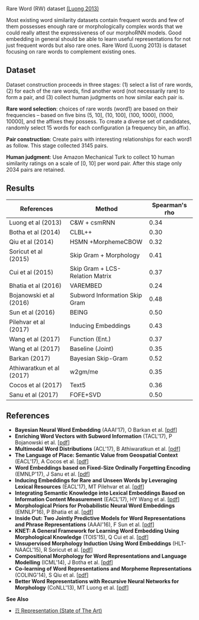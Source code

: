 Rare Word (RW) dataset [(Luong 2013)](https://nlp.stanford.edu/~lmthang/morphoNLM/)

Most existing word similarity datasets contain frequent words and few of them possesses enough rare or morphologically complex words that we could really attest the expressiveness of our morphoRNN models. Good embedding in general should be able to learn useful representations for not just frequent words but also rare ones. Rare Word (Luong 2013) is dataset focusing on rare words to complement existing ones.

## Dataset

Dataset construction proceeds in three stages: (1) select a list of rare words, (2) for each of the rare words, find another word (not necessarily rare) to form a pair, and (3) collect human judgments on how similar each pair is. 

**Rare word selection**: choices of rare words (word1) are based on their frequencies – based on five bins (5, 10], (10, 100], (100, 1000], (1000, 10000], and the affixes they possess. To create a diverse set of candidates, randomly select 15 words for each configuration (a frequency bin, an affix).

**Pair construction**: Create pairs with interesting relationships for each word1 as follow. This stage collected 3145 pairs.

**Human judgment**: Use Amazon Mechanical Turk to collect 10 human similarity ratings on a scale of [0, 10] per word pair. After this stage only 2034 pairs are retained.

## Results

| References                | Method                          | Spearman's rho |
|---------------------------|---------------------------------|----------------|
| Luong et al (2013)        | C&W + csmRNN                    | 0.34           |
| Botha et al (2014)        | CLBL++                          | 0.30           |
| Qiu et al (2014)          | HSMN +MorphemeCBOW              | 0.32           |
| Soricut et al (2015)      | Skip Gram + Morphology          | 0.41           |
| Cui et al (2015)          | Skip Gram + LCS-Relation Matrix | 0.37           |
| Bhatia et al (2016)       | VAREMBED                        | 0.24           |
| Bojanowski et al (2016)   | Subword Information Skip Gram   | 0.48           |
| Sun et al (2016)          | BEING                           | 0.50           |
| Pilehvar et al (2017)     | Inducing Embeddings             | 0.43           |
| Wang et al (2017)         | Function (Ent.)                 | 0.37           |
| Wang et al (2017)         | Baseline (Joint)                | 0.35           |
| Barkan (2017)             | Bayesian Skip-Gram              | 0.52           |
| Athiwaratkun et al (2017) | w2gm/me                         | 0.35           |
| Cocos et al (2017)        | Text5                           | 0.36           |
| Sanu et al (2017)         | FOFE+SVD                        | 0.50           |

## References 

* **Bayesian Neural Word Embedding** (AAAI'17), O Barkan et al. [[pdf](https://pdfs.semanticscholar.org/2333/2a035751a2ba468f42501ce55753b6c07079.pdf?_ga=2.114343303.1439917160.1511745511-1361082864.1510655493)]
* **Enriching Word Vectors with Subword Information** (TACL'17), P Bojanowski et al. [[pdf](https://pdfs.semanticscholar.org/ca48/cae4ce00055dce2bca328f1ea2bc09ddc069.pdf?_ga=2.46740647.1439917160.1511745511-1361082864.1510655493)]
* **Multimodal Word Distributions** (ACL'17), B Athiwaratkun et al. [[pdf](https://pdfs.semanticscholar.org/9fa7/947a2e5b701c18a38a0a5e240c442db1ba90.pdf?_ga=2.43553573.1439917160.1511745511-1361082864.1510655493)]
* **The Language of Place: Semantic Value from Geospatial Context** (EACL'17), A Cocos et al. [[pdf](https://pdfs.semanticscholar.org/bd14/3f6fe886ddc137783864ee42fef8927571d0.pdf?_ga=2.148936118.1439917160.1511745511-1361082864.1510655493)]
* **Word Embeddings based on Fixed-Size Ordinally Forgetting Encoding** (EMNLP'17), J Sanu et al. [[pdf](https://pdfs.semanticscholar.org/3c6c/e537d53a16ef321210ae0055d808ce70594a.pdf?_ga=2.39359907.1439917160.1511745511-1361082864.1510655493)]
* **Inducing Embeddings for Rare and Unseen Words by Leveraging Lexical Resources** (EACL'17), MT Pilehvar et al. [[pdf](https://pdfs.semanticscholar.org/d939/7470d8499b98a272e1f7e7458e6e64952f3a.pdf?_ga=2.39493027.1439917160.1511745511-1361082864.1510655493)]
* **Integrating Semantic Knowledge into Lexical Embeddings Based on Information Content Measurement** (EACL'17), HY Wang et al. [[pdf](https://pdfs.semanticscholar.org/400a/bca3aac8663b60b3901aefac45cde9b466aa.pdf?_ga=2.109838085.1439917160.1511745511-1361082864.1510655493)]
* **Morphological Priors for Probabilistic Neural Word Embeddings** (EMNLP'16), P Bhatia et al. [[pdf](https://pdfs.semanticscholar.org/4f95/42c8a1df0eb4170347a488966ce9a81b7888.pdf?_ga=2.13351095.1439917160.1511745511-1361082864.1510655493)]
* **Inside Out: Two Jointly Predictive Models for Word Representations and Phrase Representations** (AAAI'16), F Sun et al. [[pdf](https://pdfs.semanticscholar.org/4df7/2c80eb59eae40133838cb967c709f1879939.pdf?_ga=2.42646693.1439917160.1511745511-1361082864.1510655493)]
* **KNET: A General Framework for Learning Word Embedding Using Morphological Knowledge** (TOIS'15), Q Cui et al. [[pdf](https://www.cc.gatech.edu/~hdai8/pdf/CuiGaoBiaQiuetal15.pdf)]
* **Unsupervised Morphology Induction Using Word Embeddings** (HLT-NAACL'15), R Soricut et al. [[pdf](https://pdfs.semanticscholar.org/f165/09bd147fd63ec1e295af9b2e18e1897e49bc.pdf?_ga=2.10040501.1439917160.1511745511-1361082864.1510655493)]
* **Compositional Morphology for Word Representations and Language Modelling** (ICML'14), J Botha et al. [[pdf](https://pdfs.semanticscholar.org/8047/7a905fd007b4d6e1320068250d7004e0eda9.pdf?_ga=2.155844027.1439917160.1511745511-1361082864.1510655493)]
* **Co-learning of Word Representations and Morpheme Representations** (COLING'14), S Qiu et al. [[pdf](https://pdfs.semanticscholar.org/750f/26d613d3bda4ce043944aa3ef358b0c5de68.pdf?_ga=2.39435043.1439917160.1511745511-1361082864.1510655493)]
* **Better Word Representations with Recursive Neural Networks for Morphology** (CoNLL'13), MT Luong et al. [[pdf](https://pdfs.semanticscholar.org/8047/1217ac67ad3b74719dd1fa3216ca481a08a2.pdf?_ga=2.118120201.1439917160.1511745511-1361082864.1510655493)]

**See Also**

* [☶ Representation (State of The Art)](https://github.com/magizbox/underthesea/wiki/English-NLP-SOTA#representation)
